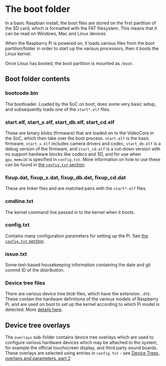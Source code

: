 # The boot folder

In a basic Raspbian install, the boot files are stored on the first partition of the SD card, which is formatted with the FAT filesystem. This means that it can be read on Windows, Mac and Linux devices.

When the Raspberry Pi is powered on, it loads various files from the boot partition/folder in order to start up the various processors, then it boots the Linux kernel.

Once Linux has booted, the boot partition is mounted as `/boot`.

## Boot folder contents

### bootcode.bin

The bootloader. Loaded by the SoC on boot, does some very basic setup, and subsequently loads one of the `start*.elf` files.

### start.elf, start_x.elf, start_db.elf, start_cd.elf

These are binary blobs (firmware) that are loaded on to the VideoCore in the SoC, which then take over the boot process.
`start.elf` is the basic firmware, `start_x.elf` includes camera drivers and codec, `start_db.elf` is a debug version of the firmware, and `start_cd.elf` is a cut-down version with no support hardware blocks like codecs and 3D, and for use when `gpu_mem=16` is specified in `config.txt`. More information on how to use these can be found in [the `config.txt` section](./config-txt/boot.md).

### fixup.dat, fixup_x.dat, fixup_db.dat, fixup_cd.dat

These are linker files and are matched pairs with the `start*.elf` files.

### cmdline.txt

The kernel command line passed in to the kernel when it boots.

### config.txt

Contains many configuration parameters for setting up the Pi. See [the `config.txt` section](./config-txt/README.md).

### issue.txt

Some text-based housekeeping information containing the date and git commit ID of the distribution.

### Device tree files

There are various device tree blob files, which have the extension `.dtb`. These contain the hardware definitions of the various models of Raspberry Pi, and are used on boot to set up the kernel according to which Pi model is detected. More [details here](device-tree.md).

## Device tree overlays

The `overlays` sub-folder contains device tree overlays which are used to configure various hardware devices which may be attached to the system, for example the official touchscreen display, and third party sound boards. These overlays are selected using entries in `config.txt` - see [Device Trees, overlays and parameters, part 2](device-tree.md#part2)
